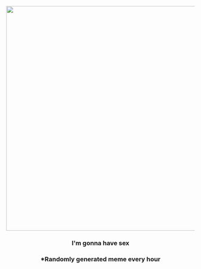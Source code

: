 <p align="center">
        <img src="https://i.redd.it/fhyq2xn3w9b91.gif" width="600" height="600">
        </p>
        <h3 align="center">I'm gonna have sex</h3>
        <h3 align="center">*Randomly generated meme every hour</h3>
    